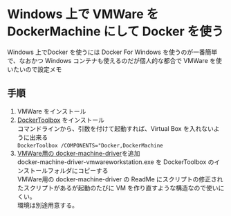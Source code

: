 # Windows 上で VMWare を DockerMachine にして Docker を使う

Windows 上でDocker を使うには Docker For Windows を使うのが一番簡単で、なおかつ Windows コンテナも使えるのだが個人的な都合で VMWare を使いたいので設定メモ

## 手順
1. VMWare をインストール
1. [DockerToolbox](https://www.docker.com/products/docker-toolbox) をインストール  
コマンドラインから、引数を付けて起動すれば、Virtual Box を入れないように出来る  
```DockerToolbox /COMPONENTS="Docker,DockerMachine```
1. [VMWare用の docker-machine-driver](https://github.com/pecigonzalo/docker-machine-vmwareworkstation)を追加  
docker-machine-driver-vmwareworkstation.exe を DockerToolbox のインストールフォルダにコピーする  
VMWare用の docker-machine-driver の ReadMe にスクリプトの修正されたスクリプトがあるが起動のたびに VM を作り直すような構造なので使いにくい。  
環境は別途用意する。  